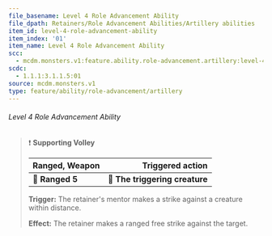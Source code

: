 ```yaml
---
file_basename: Level 4 Role Advancement Ability
file_dpath: Retainers/Role Advancement Abilities/Artillery abilities
item_id: level-4-role-advancement-ability
item_index: '01'
item_name: Level 4 Role Advancement Ability
scc:
  - mcdm.monsters.v1:feature.ability.role-advancement.artillery:level-4-role-advancement-ability
scdc:
  - 1.1.1:3.1.1.5:01
source: mcdm.monsters.v1
type: feature/ability/role-advancement/artillery
---
```


###### Level 4 Role Advancement Ability

> ❗️ **Supporting Volley**
>
> | **Ranged, Weapon** |           **Triggered action** |
> | ------------------ | -----------------------------: |
> | **📏 Ranged 5**    | **🎯 The triggering creature** |
>
> **Trigger:** The retainer's mentor makes a strike against a creature within distance.
>
> **Effect:** The retainer makes a ranged free strike against the target.
